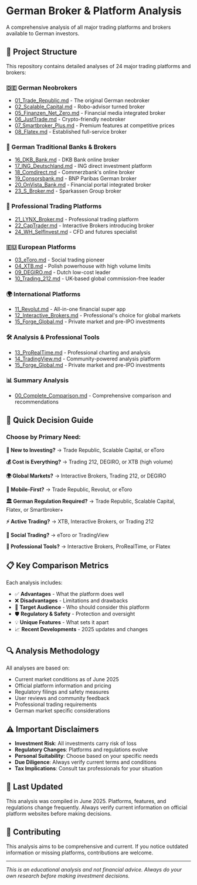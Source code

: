 # German Broker & Platform Analysis

A comprehensive analysis of all major trading platforms and brokers available to German investors.

## 📁 Project Structure

This repository contains detailed analyses of 24 major trading platforms and brokers:

### 🇩🇪 German Neobrokers
- [01_Trade_Republic.md](./01_Trade_Republic.md) - The original German neobroker
- [02_Scalable_Capital.md](./02_Scalable_Capital.md) - Robo-advisor turned broker
- [05_Finanzen_Net_Zero.md](./05_Finanzen_Net_Zero.md) - Financial media integrated broker
- [06_JustTrade.md](./06_JustTrade.md) - Crypto-friendly neobroker
- [07_Smartbroker_Plus.md](./07_Smartbroker_Plus.md) - Premium features at competitive prices
- [08_Flatex.md](./08_Flatex.md) - Established full-service broker

### 🏦 German Traditional Banks & Brokers
- [16_DKB_Bank.md](./16_DKB_Bank.md) - DKB Bank online broker
- [17_ING_Deutschland.md](./17_ING_Deutschland.md) - ING direct investment platform
- [18_Comdirect.md](./18_Comdirect.md) - Commerzbank's online broker
- [19_Consorsbank.md](./19_Consorsbank.md) - BNP Paribas German broker
- [20_OnVista_Bank.md](./20_OnVista_Bank.md) - Financial portal integrated broker
- [23_S_Broker.md](./23_S_Broker.md) - Sparkassen Group broker

### 🔧 Professional Trading Platforms
- [21_LYNX_Broker.md](./21_LYNX_Broker.md) - Professional trading platform
- [22_CapTrader.md](./22_CapTrader.md) - Interactive Brokers introducing broker
- [24_WH_SelfInvest.md](./24_WH_SelfInvest.md) - CFD and futures specialist

### 🇪🇺 European Platforms
- [03_eToro.md](./03_eToro.md) - Social trading pioneer
- [04_XTB.md](./04_XTB.md) - Polish powerhouse with high volume limits
- [09_DEGIRO.md](./09_DEGIRO.md) - Dutch low-cost leader
- [10_Trading_212.md](./10_Trading_212.md) - UK-based global commission-free leader

### 🌍 International Platforms
- [11_Revolut.md](./11_Revolut.md) - All-in-one financial super app
- [12_Interactive_Brokers.md](./12_Interactive_Brokers.md) - Professional's choice for global markets
- [15_Forge_Global.md](./15_Forge_Global.md) - Private market and pre-IPO investments

### 🛠️ Analysis & Professional Tools
- [13_ProRealTime.md](./13_ProRealTime.md) - Professional charting and analysis
- [14_TradingView.md](./14_TradingView.md) - Community-powered analysis platform
- [15_Forge_Global.md](./15_Forge_Global.md) - Private market and pre-IPO investments

### 📊 Summary Analysis
- [00_Complete_Comparison.md](./00_Complete_Comparison.md) - Comprehensive comparison and recommendations

## 🎯 Quick Decision Guide

### Choose by Primary Need:

**🔰 New to Investing?**
→ Trade Republic, Scalable Capital, or eToro

**💰 Cost is Everything?**
→ Trading 212, DEGIRO, or XTB (high volume)

**🌍 Global Markets?**
→ Interactive Brokers, Trading 212, or DEGIRO

**📱 Mobile-First?**
→ Trade Republic, Revolut, or eToro

**🏛️ German Regulation Required?**
→ Trade Republic, Scalable Capital, Flatex, or Smartbroker+

**⚡ Active Trading?**
→ XTB, Interactive Brokers, or Trading 212

**👥 Social Trading?**
→ eToro or TradingView

**🔧 Professional Tools?**
→ Interactive Brokers, ProRealTime, or Flatex

## 📋 Key Comparison Metrics

Each analysis includes:
- ✅ **Advantages** - What the platform does well
- ❌ **Disadvantages** - Limitations and drawbacks
- 🎯 **Target Audience** - Who should consider this platform
- 🛡️ **Regulatory & Safety** - Protection and oversight
- 💡 **Unique Features** - What sets it apart
- 📈 **Recent Developments** - 2025 updates and changes

## 🔍 Analysis Methodology

All analyses are based on:
- Current market conditions as of June 2025
- Official platform information and pricing
- Regulatory filings and safety measures
- User reviews and community feedback
- Professional trading requirements
- German market specific considerations

## ⚠️ Important Disclaimers

- **Investment Risk**: All investments carry risk of loss
- **Regulatory Changes**: Platforms and regulations evolve
- **Personal Suitability**: Choose based on your specific needs
- **Due Diligence**: Always verify current terms and conditions
- **Tax Implications**: Consult tax professionals for your situation

## 🔄 Last Updated

This analysis was compiled in June 2025. Platforms, features, and regulations change frequently. Always verify current information on official platform websites before making decisions.

## 📧 Contributing

This analysis aims to be comprehensive and current. If you notice outdated information or missing platforms, contributions are welcome.

---

*This is an educational analysis and not financial advice. Always do your own research before making investment decisions.*
